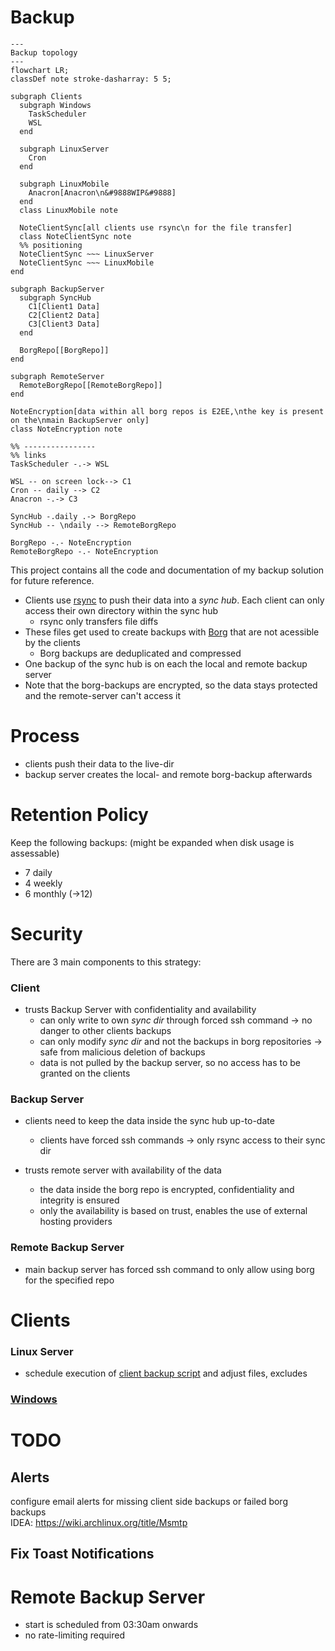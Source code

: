 # Backup

```mermaid
---
Backup topology
---
flowchart LR;
classDef note stroke-dasharray: 5 5;

subgraph Clients
  subgraph Windows
    TaskScheduler
    WSL
  end

  subgraph LinuxServer
    Cron
  end

  subgraph LinuxMobile
    Anacron[Anacron\n&#9888WIP&#9888]
  end
  class LinuxMobile note
  
  NoteClientSync[all clients use rsync\n for the file transfer]
  class NoteClientSync note
  %% positioning
  NoteClientSync ~~~ LinuxServer
  NoteClientSync ~~~ LinuxMobile
end

subgraph BackupServer
  subgraph SyncHub
    C1[Client1 Data]
    C2[Client2 Data]
    C3[Client3 Data]
  end
  
  BorgRepo[[BorgRepo]]
end

subgraph RemoteServer
  RemoteBorgRepo[[RemoteBorgRepo]]
end

NoteEncryption[data within all borg repos is E2EE,\nthe key is present on the\nmain BackupServer only]
class NoteEncryption note

%% ----------------
%% links
TaskScheduler -.-> WSL

WSL -- on screen lock--> C1
Cron -- daily --> C2
Anacron -.-> C3

SyncHub -.daily .-> BorgRepo
SyncHub -- \ndaily --> RemoteBorgRepo

BorgRepo -.- NoteEncryption
RemoteBorgRepo -.- NoteEncryption
```

This project contains all the code and documentation of my backup solution for future reference.

- Clients use [rsync](https://rsync.samba.org/) to push their data into a _sync hub_. Each client can only access their own directory within the sync hub
  - rsync only transfers file diffs
- These files get used to create backups with [Borg](https://borgbackup.readthedocs.io/en/stable/) that are not acessible by the clients
  - Borg backups are deduplicated and compressed
- One backup of the sync hub is on each the local and remote backup server
- Note that the borg-backups are encrypted, so the data stays protected and the remote-server can't access it

# Process
- clients push their data to the live-dir
- backup server creates the local- and remote borg-backup afterwards

# Retention Policy
Keep the following backups: (might be expanded when disk usage is assessable)
- 7 daily
- 4 weekly
- 6 monthly (->12)

# Security
There are 3 main components to this strategy:
### Client
- trusts Backup Server with confidentiality and availability
  - can only write to own *sync dir* through forced ssh command -> no danger to other clients backups
  - can only modify *sync dir* and not the backups in borg repositories -> safe from malicious deletion of backups
  - data is not pulled by the backup server, so no access has to be granted on the clients
### Backup Server
- clients need to keep the data inside the sync hub up-to-date
  - clients have forced ssh commands -> only rsync access to their sync dir

- trusts remote server with availability of the data
  - the data inside the borg repo is encrypted, confidentiality and integrity is ensured
  - only the availability is based on trust, enables the use of external hosting providers

### Remote Backup Server
- main backup server has forced ssh command to only allow using borg for the specified repo

# Clients

### Linux Server
- schedule execution of [client backup script](linux_client_backup.sh) and adjust files, excludes

### [Windows](windows_client/readme.md)

# TODO
## Alerts
configure email alerts for missing client side backups or failed borg backups\
IDEA: https://wiki.archlinux.org/title/Msmtp

## Fix Toast Notifications

# Remote Backup Server
- start is scheduled from 03:30am onwards
- no rate-limiting required
